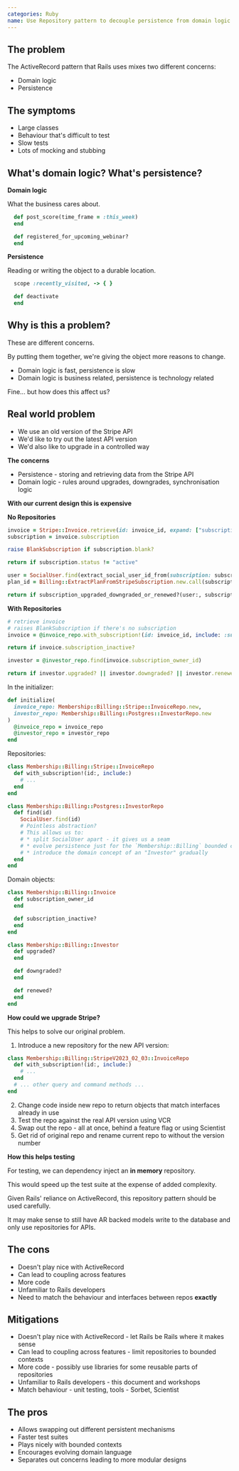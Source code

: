 ```yaml
---
categories: Ruby
name: Use Repository pattern to decouple persistence from domain logic
---
```


## The problem

The ActiveRecord pattern that Rails uses mixes two different concerns:

* Domain logic
* Persistence

## The symptoms

* Large classes
* Behaviour that's difficult to test
* Slow tests
* Lots of mocking and stubbing

## What's domain logic? What's persistence?

**Domain logic**

What the business cares about.

```ruby
  def post_score(time_frame = :this_week)
  end

  def registered_for_upcoming_webinar?
  end
```

**Persistence**

Reading or writing the object to a durable location.

```ruby
  scope :recently_visited, -> { }

  def deactivate
  end
```

## Why is this a problem?

These are different concerns.

By putting them together, we're giving the object more reasons to change.

* Domain logic is fast, persistence is slow
* Domain logic is business related, persistence is technology related

Fine... but how does this affect us?

## Real world problem

* We use an old version of the Stripe API
* We'd like to try out the latest API version
* We'd also like to upgrade in a controlled way

**The concerns**

* Persistence - storing and retrieving data from the Stripe API
* Domain logic - rules around upgrades, downgrades, synchronisation logic

**With our current design this is expensive**

**No Repositories**

```ruby
invoice = Stripe::Invoice.retrieve(id: invoice_id, expand: ["subscription"])     # Persistence
subscription = invoice.subscription                                          

raise BlankSubscription if subscription.blank?

return if subscription.status != "active"                                        # Domain

user = SocialUser.find(extract_social_user_id_from(subscription: subscription))  # Persistence / Domain
plan_id = Billing::ExtractPlanFromStripeSubscription.new.call(subscription)      # Domain

return if subscription_upgraded_downgraded_or_renewed?(user:, subscription:)
```

**With Repositories**

```ruby
# retrieve invoice
# raises BlankSubscription if there's no subscription
invoice = @invoice_repo.with_subscription!(id: invoice_id, include: :subscription)

return if invoice.subscription_inactive?

investor = @investor_repo.find(invoice.subscription_owner_id)

return if investor.upgraded? || investor.downgraded? || investor.renewed?
```

In the initializer:

```ruby
def initialize(
  invoice_repo: Membership::Billing::Stripe::InvoiceRepo.new,
  investor_repo: Membership::Billing::Postgres::InvestorRepo.new
)
  @invoice_repo = invoice_repo
  @investor_repo = investor_repo
end
```

Repositories:

```ruby
class Membership::Billing::Stripe::InvoiceRepo
  def with_subscription!(id:, include:)
    # ...
  end
end

class Membership::Billing::Postgres::InvestorRepo
  def find(id)
    SocialUser.find(id)
    # Pointless abstraction?
    # This allows us to:
    # * split SocialUser apart - it gives us a seam
    # * evolve persistence just for the `Membership::Billing` bounded context
    # * introduce the domain concept of an "Investor" gradually
  end
end
```

Domain objects:

```ruby
class Membership::Billing::Invoice
  def subscription_owner_id
  end

  def subscription_inactive?
  end
end

class Membership::Billing::Investor
  def upgraded?
  end

  def downgraded?
  end

  def renewed?
  end
end
```

**How could we upgrade Stripe?**

This helps to solve our original problem.

1. Introduce a new repository for the new API version:

```ruby
class Membership::Billing::StripeV2023_02_03::InvoiceRepo
  def with_subscription!(id:, include:)
    # ... 
  end
  # ... other query and command methods ...
end
```

2. Change code inside new repo to return objects that match interfaces already in use
3. Test the repo against the real API version using VCR
4. Swap out the repo - all at once, behind a feature flag or using Scientist
5. Get rid of original repo and rename current repo to without the version number

**How this helps testing**

For testing, we can dependency inject an **in memory** repository.

This would speed up the test suite at the expense of added complexity.

Given Rails' reliance on ActiveRecord, this repository pattern should be used carefully.

It may make sense to still have AR backed models write to the database and only use repositories for APIs.

## The cons

* Doesn't play nice with ActiveRecord
* Can lead to coupling across features
* More code
* Unfamiliar to Rails developers
* Need to match the behaviour and interfaces between repos **exactly**

## Mitigations

* Doesn't play nice with ActiveRecord - let Rails be Rails where it makes sense
* Can lead to coupling across features - limit repositories to bounded contexts
* More code - possibly use libraries for some reusable parts of repositories
* Unfamiliar to Rails developers - this document and workshops
* Match behaviour - unit testing, tools - Sorbet, Scientist

## The pros

* Allows swapping out different persistent mechanisms
* Faster test suites
* Plays nicely with bounded contexts
* Encourages evolving domain language
* Separates out concerns leading to more modular designs
